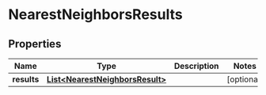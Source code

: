 
# NearestNeighborsResults

## Properties
Name | Type | Description | Notes
------------ | ------------- | ------------- | -------------
**results** | [**List&lt;NearestNeighborsResult&gt;**](NearestNeighborsResult.md) |  |  [optional]



